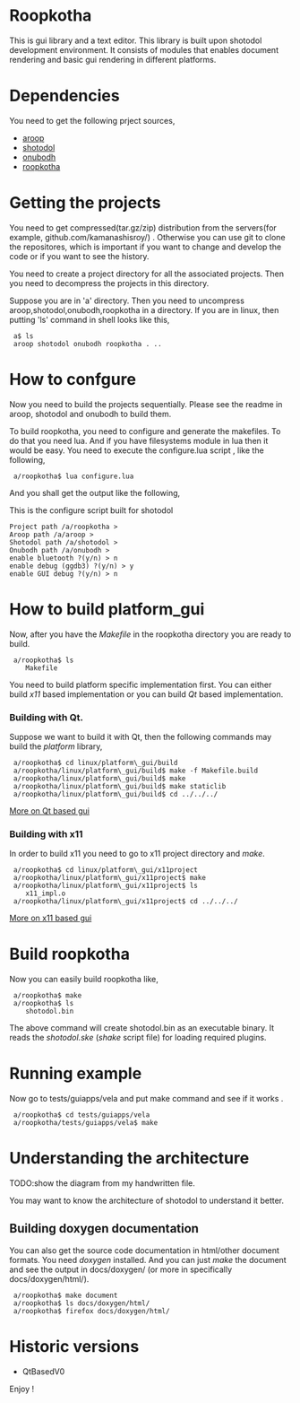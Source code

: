 Roopkotha
=========

This is gui library and a text editor. This library is built upon shotodol development environment. It consists of modules that enables document rendering and basic gui rendering in different platforms.

Dependencies
============

You need to get the following prject sources,

- [aroop](https://github.com/kamanashisroy/aroop)
- [shotodol](https://github.com/kamanashisroy/shotodol)
- [onubodh](https://github.com/kamanashisroy/onubodh)
- [roopkotha](https://github.com/kamanashisroy/roopkotha)


Getting the projects
====================

You need to get compressed(tar.gz/zip) distribution from the servers(for example, github.com/kamanashisroy/) .
Otherwise you can use git to clone the repositores, which is important if you want to change and develop the code
or if you want to see the history.

You need to create a project directory for all the associated projects. Then you need to decompress the projects in this
directory.

Suppose you are in 'a' directory. Then you need to uncompress aroop,shotodol,onubodh,roopkotha in a directory.
If you are in linux, then putting 'ls' command in shell looks like this,

```
 a$ ls 
 aroop shotodol onubodh roopkotha . .. 
```


How to confgure
===============

Now you need to build the projects sequentially. Please see the readme in aroop, shotodol and onubodh to build them.

To build roopkotha, you need to configure and generate the makefiles. To do that you need lua. And if you have 
filesystems module in lua then it would be easy. You need to execute the configure.lua script , like the following,

```
 a/roopkotha$ lua configure.lua
```

And you shall get the output like the following,

This is the configure script built for shotodol
```
Project path /a/roopkotha > 
Aroop path /a/aroop > 
Shotodol path /a/shotodol > 
Onubodh path /a/onubodh > 
enable bluetooth ?(y/n) > n
enable debug (ggdb3) ?(y/n) > y
enable GUI debug ?(y/n) > n
```

How to build platform\_gui
======================

Now, after you have the _Makefile_ in the roopkotha directory you are ready to build.
```
 a/roopkotha$ ls
	Makefile
```
You need to build platform specific implementation first. You can either build _x11_ based implementation or you can build _Qt_ based implementation.

### Building with Qt.

Suppose we want to build it with Qt, then the following commands may build the _platform_ library,

```
 a/roopkotha$ cd linux/platform\_gui/build
 a/roopkotha/linux/platform\_gui/build$ make -f Makefile.build
 a/roopkotha/linux/platform\_gui/build$ make
 a/roopkotha/linux/platform\_gui/build$ make staticlib
 a/roopkotha/linux/platform\_gui/build$ cd ../../../
```
<a href="linux/platform_gui/qtproject/README.md">More on Qt based gui</a>

### Building with x11

In order to build x11 you need to go to x11 project directory and _make_.

```
 a/roopkotha$ cd linux/platform\_gui/x11project
 a/roopkotha/linux/platform\_gui/x11project$ make
 a/roopkotha/linux/platform\_gui/x11project$ ls
	x11_impl.o
 a/roopkotha/linux/platform\_gui/x11project$ cd ../../../
```
<a href="linux/platform_gui/x11project/README.md">More on x11 based gui</a>

Build roopkotha
==============

Now you can easily build roopkotha like,

```
 a/roopkotha$ make
 a/roopkotha$ ls
	shotodol.bin
```

The above command will create shotodol.bin as an executable binary. It reads the _shotodol.ske_ (_shake_ script file) for loading required
plugins. 

Running example
=============

Now go to tests/guiapps/vela and put make command and see if it works .

```
 a/roopkotha$ cd tests/guiapps/vela
 a/roopkotha/tests/guiapps/vela$ make
```

Understanding the architecture
==============================

TODO:show the diagram from my handwritten file.

You may want to know the architecture of shotodol to understand it better.

## Building doxygen documentation

You can also get the source code documentation in html/other document formats. You need _doxygen_ installed. And you can just _make_ the document and
see the output in docs/doxygen/ (or more in specifically docs/doxygen/html/).
```
 a/roopkotha$ make document 
 a/roopkotha$ ls docs/doxygen/html/ 
 a/roopkotha$ firefox docs/doxygen/html/
```

Historic versions
=================

 - QtBasedV0



Enjoy !


